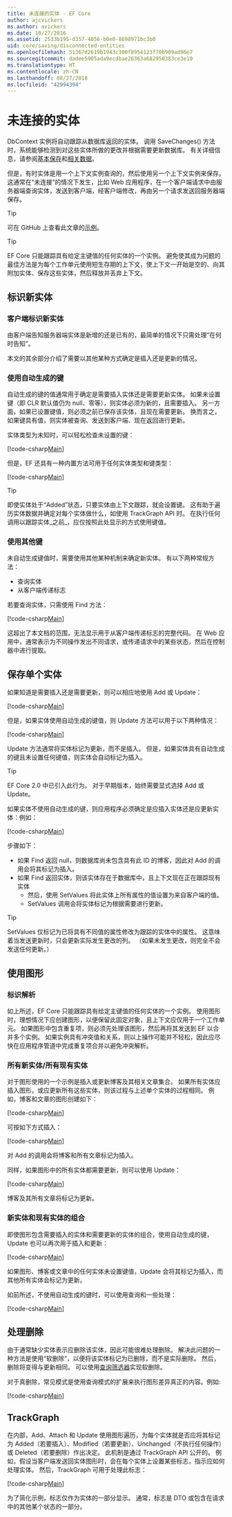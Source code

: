 ```yaml
---
title: 未连接的实体 - EF Core
author: ajcvickers
ms.author: avickers
ms.date: 10/27/2016
ms.assetid: 2533b195-d357-4056-b0e0-8698971bc3b0
uid: core/saving/disconnected-entities
ms.openlocfilehash: 51367d2619b1943c300f8954123f70b909ad96e7
ms.sourcegitcommit: dadee5905ada9ecdbae28363a682950383ce3e10
ms.translationtype: HT
ms.contentlocale: zh-CN
ms.lasthandoff: 08/27/2018
ms.locfileid: "42994394"
---
```

# <a name="disconnected-entities"></a>未连接的实体

DbContext 实例将自动跟踪从数据库返回的实体。 调用 SaveChanges() 方法时，系统能够检测到对这些实体所做的更改并根据需要更新数据库。 有关详细信息，请参阅[基本保存](basic.md)和[相关数据](related-data.md)。

但是，有时实体是用一个上下文实例查询的，然后使用另一个上下文实例来保存。这通常在“未连接”的情况下发生，比如 Web 应用程序，在一个客户端请求中由服务器端查询实体，发送到客户端，经客户端修改，再由另一个请求发送回服务器端保存。

> [!TIP]  
> 可在 GitHub 上查看此文章的[示例](https://github.com/aspnet/EntityFramework.Docs/tree/master/samples/core/Saving/Saving/Disconnected/)。

> [!TIP]
> EF Core 只能跟踪具有给定主键值的任何实体的一个实例。 避免使其成为问题的最佳方法是为每个工作单元使用短生存期的上下文，使上下文一开始是空的、向其附加实体、保存这些实体，然后释放并丢弃上下文。

## <a name="identifying-new-entities"></a>标识新实体

### <a name="client-identifies-new-entities"></a>客户端标识新实体

由客户端告知服务器端实体是新增的还是已有的，最简单的情况下只需处理“在何时告知”。

本文的其余部分介绍了需要以其他某种方式确定是插入还是更新的情况。

### <a name="with-auto-generated-keys"></a>使用自动生成的键

自动生成的键的值通常用于确定是需要插入实体还是需要更新实体。 如果未设置键（即 CLR 默认值仍为 null、零等），则实体必须为新的，且需要插入。 另一方面，如果已设置键值，则必须之前已保存该实体，且现在需要更新。 换而言之，如果键具有值，则实体被查询、发送到客户端、现在返回进行更新。

实体类型为未知时，可以轻松检查未设置的键：

[!code-csharp[Main](../../../samples/core/Saving/Saving/Disconnected/Sample.cs#IsItNewSimple)]

但是，EF 还具有一种内置方法可用于任何实体类型和键类型：

[!code-csharp[Main](../../../samples/core/Saving/Saving/Disconnected/Sample.cs#IsItNewGeneral)]

> [!TIP]  
> 即使实体处于“Added”状态，只要实体由上下文跟踪，就会设置键。 这有助于遍历实体数据并确定对每个实体做什么，如使用 TrackGraph API 时。 在执行任何调用以跟踪实体_之前_，应仅按照此处显示的方式使用键值。

### <a name="with-other-keys"></a>使用其他键

未自动生成键值时，需要使用其他某种机制来确定新实体。 有以下两种常规方法：
 * 查询实体
 * 从客户端传递标志

若要查询实体，只需使用 Find 方法：

[!code-csharp[Main](../../../samples/core/Saving/Saving/Disconnected/Sample.cs#IsItNewQuery)]

这超出了本文档的范围，无法显示用于从客户端传递标志的完整代码。 在 Web 应用中，通常表示为不同操作发出不同请求，或传递请求中的某些状态，然后在控制器中进行提取。

## <a name="saving-single-entities"></a>保存单个实体

如果知道是需要插入还是需要更新，则可以相应地使用 Add 或 Update：

[!code-csharp[Main](../../../samples/core/Saving/Saving/Disconnected/Sample.cs#InsertAndUpdateSingleEntity)]

但是，如果实体使用自动生成的键值，则 Update 方法可以用于以下两种情况：

[!code-csharp[Main](../../../samples/core/Saving/Saving/Disconnected/Sample.cs#InsertOrUpdateSingleEntity)]

Update 方法通常将实体标记为更新，而不是插入。 但是，如果实体具有自动生成的键且未设置任何键值，则实体会自动标记为插入。

> [!TIP]  
> EF Core 2.0 中已引入此行为。 对于早期版本，始终需要显式选择 Add 或 Update。

如果实体不使用自动生成的键，则应用程序必须确定是应插入实体还是应更新实体：例如：

[!code-csharp[Main](../../../samples/core/Saving/Saving/Disconnected/Sample.cs#InsertOrUpdateSingleEntityWithFind)]

步骤如下：
* 如果 Find 返回 null，则数据库尚未包含具有此 ID 的博客，因此对 Add 的调用会将其标记为插入。
* 如果 Find 返回实体，则该实体存在于数据库中，且上下文现在正在跟踪现有实体
  * 然后，使用 SetValues 将此实体上所有属性的值设置为来自客户端的值。
  * SetValues 调用会将实体标记为根据需要进行更新。

> [!TIP]  
> SetValues 仅标记为已将具有不同值的属性修改为跟踪的实体中的属性。 这意味着当发送更新时，只会更新实际发生更改的列。 （如果未发生更改，则完全不会发送任何更新。）

## <a name="working-with-graphs"></a>使用图形

### <a name="identity-resolution"></a>标识解析

如上所述，EF Core 只能跟踪具有给定主键值的任何实体的一个实例。 使用图形时，理想情况下应创建图形，以便保留此固定对象，且上下文应仅用于一个工作单元。 如果图形中包含重复项，则必须先处理该图形，然后再将其发送到 EF 以合并多个实例。 如果实例具有冲突值和关系，则以上操作可能并不轻松，因此应尽快在应用程序管道中完成重复项合并以避免冲突解析。

### <a name="all-newall-existing-entities"></a>所有新实体/所有现有实体

对于图形使用的一个示例是插入或更新博客及其相关文章集合。 如果所有实体应插入图形，或应更新所有这些实体，则该过程与上述单个实体的过程相同。 例如，博客和文章的图形创建如下：

[!code-csharp[Main](../../../samples/core/Saving/Saving/Disconnected/Sample.cs#CreateBlogAndPosts)]

可按如下方式插入：

[!code-csharp[Main](../../../samples/core/Saving/Saving/Disconnected/Sample.cs#InsertGraph)]

对 Add 的调用会将博客和所有文章标记为插入。

同样，如果图形中的所有实体都需要更新，则可以使用 Update：

[!code-csharp[Main](../../../samples/core/Saving/Saving/Disconnected/Sample.cs#UpdateGraph)]

博客及其所有文章将标记为更新。

### <a name="mix-of-new-and-existing-entities"></a>新实体和现有实体的组合

即使图形包含需要插入的实体和需要更新的实体的组合，使用自动生成的键，Update 也可以再次用于插入和更新：

[!code-csharp[Main](../../../samples/core/Saving/Saving/Disconnected/Sample.cs#InsertOrUpdateGraph)]

如果图形、博客或文章中的任何实体未设置键值，Update 会将其标记为插入，而其他所有实体会标记为更新。

如前所述，不使用自动生成的键时，可以使用查询和一些处理：

[!code-csharp[Main](../../../samples/core/Saving/Saving/Disconnected/Sample.cs#InsertOrUpdateGraphWithFind)]

## <a name="handling-deletes"></a>处理删除

由于通常缺少实体表示应删除该实体，因此可能很难处理删除。 解决此问题的一种方法是使用“软删除”，以便将该实体标记为已删除，而不是实际删除。 然后，删除将变得与更新相同。 可以使用[查询筛选器](xref:core/querying/filters)实现软删除。

对于真删除，常见模式是使用查询模式的扩展来执行图形差异真正的内容。例如:

[!code-csharp[Main](../../../samples/core/Saving/Saving/Disconnected/Sample.cs#InsertUpdateOrDeleteGraphWithFind)]

## <a name="trackgraph"></a>TrackGraph

在内部，Add、Attach 和 Update 使用图形遍历，为每个实体就是否应将其标记为 Added（若要插入）、Modified（若要更新）、Unchanged（不执行任何操作）或 Deleted（若要删除）作出决定。 此机制是通过 TrackGraph API 公开的。 例如，假设当客户端发送回实体图形时，会在每个实体上设置某些标志，指示应如何处理实体。 然后，TrackGraph 可用于处理此标志：

[!code-csharp[Main](../../../samples/core/Saving/Saving/Disconnected/Sample.cs#TrackGraph)]

为了简化示例，标志仅作为实体的一部分显示。 通常，标志是 DTO 或包含在请求中的其他某个状态的一部分。
